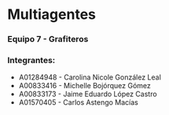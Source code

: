 # Multiagentes

### Equipo 7 - Grafiteros

### Integrantes:
* A01284948 - Carolina Nicole González Leal  
* A00833416 - Michelle Bojórquez Gómez  
* A00833173 - Jaime Eduardo López Castro  
* A01570405 - Carlos Astengo Macías  

